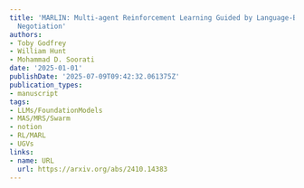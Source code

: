 ```yaml
---
title: 'MARLIN: Multi-agent Reinforcement Learning Guided by Language-Based Inter-Robot
  Negotiation'
authors:
- Toby Godfrey
- William Hunt
- Mohammad D. Soorati
date: '2025-01-01'
publishDate: '2025-07-09T09:42:32.061375Z'
publication_types:
- manuscript
tags:
- LLMs/FoundationModels
- MAS/MRS/Swarm
- notion
- RL/MARL
- UGVs
links:
- name: URL
  url: https://arxiv.org/abs/2410.14383
---
```

